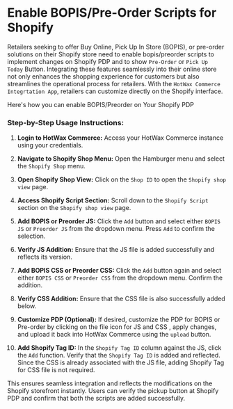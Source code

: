 # Enable BOPIS/Pre-Order Scripts for Shopify

Retailers seeking to offer Buy Online, Pick Up In Store (BOPIS), or pre-order solutions on their Shopify store need to enable bopis/preorder scripts to implement changes on Shopify PDP and to show `Pre-Order` or `Pick Up Today` Button. Integrating these features seamlessly into their online store not only enhances the shopping experience for customers but also streamlines the operational process for retailers. With the `HotWax Commerce Integrtation App`, retailers can customize directly on the Shopify interface.

Here's how you can enable BOPIS/Preorder on Your Shopify PDP

### Step-by-Step Usage Instructions:

1. **Login to HotWax Commerce:** Access your HotWax Commerce instance using your credentials.

2. **Navigate to Shopify Shop Menu:** Open the Hamburger menu and select the `Shopify Shop` menu.

3. **Open Shopify Shop View:** Click on the `Shop ID` to open the `Shopify shop view` page.

4. **Access Shopify Script Section:** Scroll down to the `Shopify Script` section on the `Shopify shop view` page.

5. **Add BOPIS or Preorder JS:** Click the `Add` button and select either `BOPIS JS` or `Preorder JS` from the dropdown menu. Press `Add` to confirm the selection.

6. **Verify JS Addition:** Ensure that the JS file is added successfully and reflects its version.

7. **Add BOPIS CSS or Preorder CSS:** Click the `Add` button again and select either `BOPIS CSS` or `Preorder CSS` from the dropdown menu. Confirm the addition.

8. **Verify CSS Addition:** Ensure that the CSS file is also successfully added below. 

9. **Customize PDP (Optional):** If desired, customize the PDP for BOPIS or Pre-order by clicking on the file icon for JS and CSS , apply changes, and upload it back into HotWax Commerce using the `upload` button.

10. **Add Shopify Tag ID:** In the `Shopify Tag ID` column against the JS, click the `Add` function. Verify that the `Shopify Tag ID` is added and reflected. Since the CSS is already associated with the JS file, adding Shopify Tag for CSS file is not required.

This ensures seamless integration and reflects the modifications on the Shopify storefront instantly. Users can verify the pickup button at Shopify PDP and confirm that both the scripts are added successfully. 
